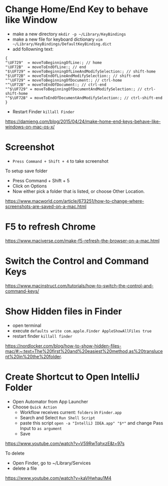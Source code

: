 # Change Home/End Key to behave like Window

- make a new directory ```mkdir -p ~/Library/KeyBindings```
- make a new file for keyboard dictionary ```vim ~/Library/KeyBindings/DefaultKeyBinding.dict```
- add followning text:
```
{
"\UF729"  = moveToBeginningOfLine:; // home
"\UF72B"  = moveToEndOfLine:; // end
"$\UF729" = moveToBeginningOfLineAndModifySelection:; // shift-home
"$\UF72B" = moveToEndOfLineAndModifySelection:; // shift-end
"^\UF729" = moveToBeginningOfDocument:; // ctrl-home
"^\UF72B" = moveToEndOfDocument:; // ctrl-end
"^$\UF729" = moveToBeginningOfDocumentAndModifySelection:; // ctrl-shift-home
"^$\UF72B" = moveToEndOfDocumentAndModifySelection:; // ctrl-shift-end
}
```
- Restart Finder ```killall Finder```


https://damieng.com/blog/2015/04/24/make-home-end-keys-behave-like-windows-on-mac-os-x/

# Screenshot
- ```Press Command + Shift + 4``` to take screenshot

To setup save folder
- Press Command + Shift + 5
- Click on Options
- Now either pick a folder that is listed, or choose Other Location.

https://www.macworld.com/article/673251/how-to-change-where-screenshots-are-saved-on-a-mac.html

# F5 to refresh Chrome
https://www.maciverse.com/make-f5-refresh-the-browser-on-a-mac.html

# Switch the Control and Command Keys
https://www.macinstruct.com/tutorials/how-to-switch-the-control-and-command-keys/

# Show Hidden files in Finder
- open terminal
- execute ```defaults write com.apple.Finder AppleShowAllFiles true```
- restart finder ```killall finder```

https://nordlocker.com/blog/how-to-show-hidden-files-mac/#:~:text=The%20first%20and%20easiest%20method,as%20translucent%20in%20the%20folder.

# Create Shortcut to Open IntelliJ Folder
- Open Automator from App Launcher
- Choose ```Quick Action```  
  - Workflow receives current: ```folders``` in ```Finder.app```
  - Search and Select ```Run Shell Script```
  - paste this script ```open -a "IntelliJ IDEA.app" "$*"``` and change Pass Input to ```as argument```
  - Save

https://www.youtube.com/watch?v=V59RwTqhxzE&t=97s

To delete
- Open Finder, go to ~/Library/Services
- delete a file

https://www.youtube.com/watch?v=kaVHwhau1M4


